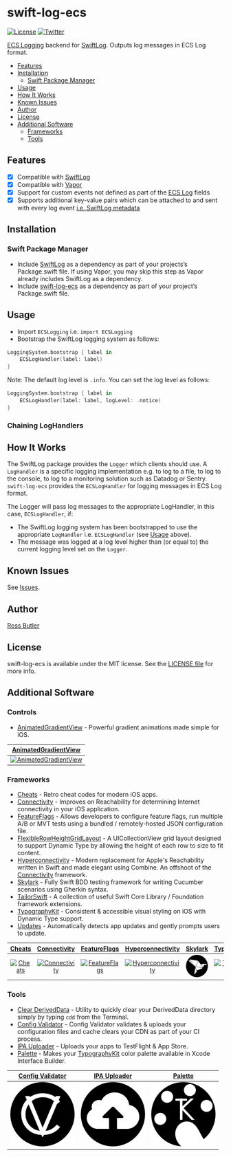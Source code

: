 # swift-log-ecs

[![License](https://img.shields.io/cocoapods/l/Connectivity.svg?style=flat)](http://cocoapods.org/pods/Connectivity)
[![Twitter](https://img.shields.io/badge/twitter-@ross_w_butler-blue.svg?style=flat)](https://twitter.com/ross_w_butler)

[ECS Logging](https://www.elastic.co/guide/en/ecs-logging/overview/current/intro.html) backend for [SwiftLog](https://github.com/apple/swift-log). Outputs log messages in ECS Log format.

- [Features](#features)
- [Installation](#installation)
	- [Swift Package Manager](#swift-package-manager)
- [Usage](#usage)
- [How It Works](#how-it-works)
- [Known Issues](#known-issues)
- [Author](#author)
- [License](#license)
- [Additional Software](#additional-software)
	- [Frameworks](#frameworks)
	- [Tools](#tools)

## Features

- [x] Compatible with [SwiftLog](https://github.com/apple/swift-log)
- [x] Compatible with [Vapor](https://vapor.codes)
- [x] Support for custom events not defined as part of the [ECS Log](https://www.elastic.co/guide/en/ecs/current/ecs-log.html) fields
- [x] Supports additional key-value pairs which can be attached to and sent with every log event [i.e. SwiftLog metadata](https://github.com/apple/swift-log#logging-metadata)

## Installation




### Swift Package Manager

- Include [SwiftLog](https://github.com/apple/swift-log) as a dependency as part of your projects’s Package.swift file. If using Vapor, you may skip this step as Vapor already includes SwiftLog as a dependency.
- Include [swift-log-ecs](https://github.com/rwbutler/swift-log-ecs) as a dependency as part of your project’s Package.swift file.

## Usage

- Import `ECSLogging` i.e. `import ECSLogging`
- Bootstrap the SwiftLog logging system as follows:

```swift
LoggingSystem.bootstrap { label in
    ECSLogHandler(label: label)
}
```

Note: The default log level is `.info`. You can set the log level as follows:

```swift
LoggingSystem.bootstrap { label in
    ECSLogHandler(label: label, logLevel: .notice)
}
```

### Chaining LogHandlers

## How It Works

The SwiftLog package provides the `Logger` which clients should use. A `LogHandler` is a specific logging implementation e.g. to log to a file, to log to the console, to log to a monitoring solution such as Datadog or Sentry. `swift-log-ecs` provides the `ECSLogHandler` for logging messages in ECS Log format.

The Logger will pass log messages to the appropriate LogHandler, in this case, `ECSLogHandler`, if:

- The SwiftLog logging system has been bootstrapped to use the appropriate `LogHandler` i.e. `ECSLogHandler` (see [Usage](#Usage) above).
- The message was logged at a log level higher than (or equal to) the current logging level set on the `Logger`. 

## Known Issues

See [Issues](https://github.com/rwbutler/swift-log-ecs/issues).

## Author

[Ross Butler](https://github.com/rwbutler)

## License

swift-log-ecs is available under the MIT license. See the [LICENSE file](./LICENSE) for more info.

## Additional Software

### Controls

* [AnimatedGradientView](https://github.com/rwbutler/AnimatedGradientView) - Powerful gradient animations made simple for iOS.

|[AnimatedGradientView](https://github.com/rwbutler/AnimatedGradientView) |
|:-------------------------:|
|[![AnimatedGradientView](https://raw.githubusercontent.com/rwbutler/AnimatedGradientView/master/docs/images/animated-gradient-view-logo.png)](https://github.com/rwbutler/AnimatedGradientView) 

### Frameworks

* [Cheats](https://github.com/rwbutler/Cheats) - Retro cheat codes for modern iOS apps.
* [Connectivity](https://github.com/rwbutler/Connectivity) - Improves on Reachability for determining Internet connectivity in your iOS application.
* [FeatureFlags](https://github.com/rwbutler/FeatureFlags) - Allows developers to configure feature flags, run multiple A/B or MVT tests using a bundled / remotely-hosted JSON configuration file.
* [FlexibleRowHeightGridLayout](https://github.com/rwbutler/FlexibleRowHeightGridLayout) - A UICollectionView grid layout designed to support Dynamic Type by allowing the height of each row to size to fit content.
* [Hyperconnectivity](https://github.com/rwbutler/Hyperconnectivity) - Modern replacement for Apple's Reachability written in Swift and made elegant using Combine. An offshoot of the [Connectivity](https://github.com/rwbutler/Connectivity) framework.
* [Skylark](https://github.com/rwbutler/Skylark) - Fully Swift BDD testing framework for writing Cucumber scenarios using Gherkin syntax.
* [TailorSwift](https://github.com/rwbutler/TailorSwift) - A collection of useful Swift Core Library / Foundation framework extensions.
* [TypographyKit](https://github.com/rwbutler/TypographyKit) - Consistent & accessible visual styling on iOS with Dynamic Type support.
* [Updates](https://github.com/rwbutler/Updates) - Automatically detects app updates and gently prompts users to update.

|[Cheats](https://github.com/rwbutler/Cheats) |[Connectivity](https://github.com/rwbutler/Connectivity) | [FeatureFlags](https://github.com/rwbutler/FeatureFlags) | [Hyperconnectivity](https://github.com/rwbutler/Hyperconnectivity) | [Skylark](https://github.com/rwbutler/Skylark) | [TypographyKit](https://github.com/rwbutler/TypographyKit) | [Updates](https://github.com/rwbutler/Updates) |
|:-------------------------:|:-------------------------:|:-------------------------:|:-------------------------:|:-------------------------:|:-------------------------:|:-------------------------:|
|[![Cheats](https://raw.githubusercontent.com/rwbutler/Cheats/master/docs/images/cheats-logo.png)](https://github.com/rwbutler/Cheats) |[![Connectivity](https://github.com/rwbutler/Connectivity/raw/main/ConnectivityLogo.png)](https://github.com/rwbutler/Connectivity) | [![FeatureFlags](https://raw.githubusercontent.com/rwbutler/FeatureFlags/master/docs/images/feature-flags-logo.png)](https://github.com/rwbutler/FeatureFlags) | [![Hyperconnectivity](https://raw.githubusercontent.com/rwbutler/Hyperconnectivity/master/docs/images/hyperconnectivity-logo.png)](https://github.com/rwbutler/Hyperconnectivity) | [![Skylark](https://github.com/rwbutler/Skylark/raw/master/SkylarkLogo.png)](https://github.com/rwbutler/Skylark) | [![TypographyKit](https://raw.githubusercontent.com/rwbutler/TypographyKit/master/docs/images/typography-kit-logo.png)](https://github.com/rwbutler/TypographyKit) | [![Updates](https://raw.githubusercontent.com/rwbutler/Updates/master/docs/images/updates-logo.png)](https://github.com/rwbutler/Updates)

### Tools

* [Clear DerivedData](https://github.com/rwbutler/ClearDerivedData) - Utility to quickly clear your DerivedData directory simply by typing `cdd` from the Terminal.
* [Config Validator](https://github.com/rwbutler/ConfigValidator) - Config Validator validates & uploads your configuration files and cache clears your CDN as part of your CI process.
* [IPA Uploader](https://github.com/rwbutler/IPAUploader) - Uploads your apps to TestFlight & App Store.
* [Palette](https://github.com/rwbutler/TypographyKitPalette) - Makes your [TypographyKit](https://github.com/rwbutler/TypographyKit) color palette available in Xcode Interface Builder.

|[Config Validator](https://github.com/rwbutler/ConfigValidator) | [IPA Uploader](https://github.com/rwbutler/IPAUploader) | [Palette](https://github.com/rwbutler/TypographyKitPalette)|
|:-------------------------:|:-------------------------:|:-------------------------:|
|[![Config Validator](https://raw.githubusercontent.com/rwbutler/ConfigValidator/master/docs/images/config-validator-logo.png)](https://github.com/rwbutler/ConfigValidator) | [![IPA Uploader](https://raw.githubusercontent.com/rwbutler/IPAUploader/master/docs/images/ipa-uploader-logo.png)](https://github.com/rwbutler/IPAUploader) | [![Palette](https://raw.githubusercontent.com/rwbutler/TypographyKitPalette/master/docs/images/typography-kit-palette-logo.png)](https://github.com/rwbutler/TypographyKitPalette)
